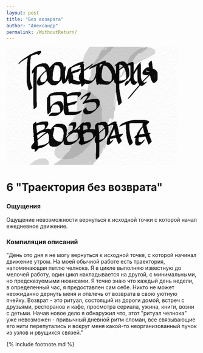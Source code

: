 ```yaml
---
layout: post
title: "Без возврата"
author: "Александр"
permalink: /WithoutReturn/
---
```

!["Траектория без возврата"](/_img/6.jpg)
# 6 "Траектория без возврата"

### Ощущения
Ощущение невозможности вернуться к исходной точки с которой начал ежедневное движение.

### Компиляция описаний
"День ото дня я не могу вернуться к исходной точке, с которой начинал движение утром. На моей обычной работе есть траектория, напоминающая петлю челнока. Я в цикле выполняю известную до мелочей работу, один цикл накладывается на другой, с минимальными, но предсказуемыми нюансами. Я точно знаю что каждый день недели, в определенный час, я предоставлен сам себе. Никто не может неожиданно дернуть меня и отвлечь от возврата в свою уютную ячейку. Возврат - это ритуал, состоящий из дороги домой, встреч с друзьями, ресторанов и кафе, просмотра сериала, ужина, книги, возни с детьми. Начав новое дело я обнаружил что, этот "ритуал челнока" уже невозможен - привычный дневной ритм сломан, все связывающие его нити перепутались и вокруг меня какой-то неорганизованный пучок из узлов и рвущихся связей."

{% include footnote.md %}

